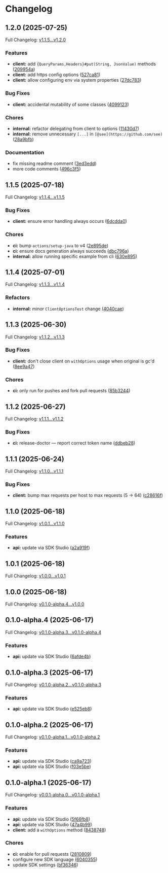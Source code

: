 # Changelog

## 1.2.0 (2025-07-25)

Full Changelog: [v1.1.5...v1.2.0](https://github.com/qanapi/qanapi-sdk-kotlin/compare/v1.1.5...v1.2.0)

### Features

* **client:** add `{QueryParams,Headers}#put(String, JsonValue)` methods ([209954a](https://github.com/qanapi/qanapi-sdk-kotlin/commit/209954afa595d2c103d3551e2dc84a7db3edb7f9))
* **client:** add https config options ([527ca81](https://github.com/qanapi/qanapi-sdk-kotlin/commit/527ca81d892d623ff57a51d9e50374a39b6ada52))
* **client:** allow configuring env via system properties ([27dc783](https://github.com/qanapi/qanapi-sdk-kotlin/commit/27dc783919123293fb20818f7df7e126eea5c8b6))


### Bug Fixes

* **client:** accidental mutability of some classes ([4099123](https://github.com/qanapi/qanapi-sdk-kotlin/commit/4099123ff4d5fd96937a77d5132623840b55db9c))


### Chores

* **internal:** refactor delegating from client to options ([11430d7](https://github.com/qanapi/qanapi-sdk-kotlin/commit/11430d79d157f96750a9d0daa9bde37e64befbcd))
* **internal:** remove unnecessary `[...]` in `[@see](https://github.com/see)` ([28a9bfb](https://github.com/qanapi/qanapi-sdk-kotlin/commit/28a9bfbbb68fdf118f887b3184075691c80219dc))


### Documentation

* fix missing readme comment ([3ed3edd](https://github.com/qanapi/qanapi-sdk-kotlin/commit/3ed3edd0d0d4fe200989802971e7a0f731d114d5))
* more code comments ([496c3f5](https://github.com/qanapi/qanapi-sdk-kotlin/commit/496c3f5aadbd0a1898cefeba884f93523ebb9923))

## 1.1.5 (2025-07-18)

Full Changelog: [v1.1.4...v1.1.5](https://github.com/qanapi/qanapi-sdk-kotlin/compare/v1.1.4...v1.1.5)

### Bug Fixes

* **client:** ensure error handling always occurs ([6dcdda0](https://github.com/qanapi/qanapi-sdk-kotlin/commit/6dcdda03356b98ab7ba7081d7a896d9bc1e6dfb3))


### Chores

* **ci:** bump `actions/setup-java` to v4 ([2e895de](https://github.com/qanapi/qanapi-sdk-kotlin/commit/2e895de7d5dbb02ce2a18b5b0f82cfbd20a11c65))
* **ci:** ensure docs generation always succeeds ([dbc796a](https://github.com/qanapi/qanapi-sdk-kotlin/commit/dbc796aed809f9a1d9ae34c7f5a8f64fb58a1645))
* **internal:** allow running specific example from cli ([630e895](https://github.com/qanapi/qanapi-sdk-kotlin/commit/630e895425b7ae49ae59f38a3f2b289e2d37621f))

## 1.1.4 (2025-07-01)

Full Changelog: [v1.1.3...v1.1.4](https://github.com/qanapi/qanapi-sdk-kotlin/compare/v1.1.3...v1.1.4)

### Refactors

* **internal:** minor `ClientOptionsTest` change ([4040cae](https://github.com/qanapi/qanapi-sdk-kotlin/commit/4040cae6c0b29fc9a8098c623947890c7b5ec854))

## 1.1.3 (2025-06-30)

Full Changelog: [v1.1.2...v1.1.3](https://github.com/qanapi/qanapi-sdk-kotlin/compare/v1.1.2...v1.1.3)

### Bug Fixes

* **client:** don't close client on `withOptions` usage when original is gc'd ([8ee9a47](https://github.com/qanapi/qanapi-sdk-kotlin/commit/8ee9a47757448043144a0d37e0f9faf2b5893f34))


### Chores

* **ci:** only run for pushes and fork pull requests ([85b3244](https://github.com/qanapi/qanapi-sdk-kotlin/commit/85b3244e35cc88849867c33bcf349b2159c3eec4))

## 1.1.2 (2025-06-27)

Full Changelog: [v1.1.1...v1.1.2](https://github.com/qanapi/qanapi-sdk-kotlin/compare/v1.1.1...v1.1.2)

### Bug Fixes

* **ci:** release-doctor — report correct token name ([ddbeb28](https://github.com/qanapi/qanapi-sdk-kotlin/commit/ddbeb282db00f3f06011baeb1bfe56e426e4c5bd))

## 1.1.1 (2025-06-24)

Full Changelog: [v1.1.0...v1.1.1](https://github.com/qanapi/qanapi-sdk-kotlin/compare/v1.1.0...v1.1.1)

### Bug Fixes

* **client:** bump max requests per host to max requests (5 -&gt; 64) ([c28616f](https://github.com/qanapi/qanapi-sdk-kotlin/commit/c28616f670c73248a917101d11670b09867bef12))

## 1.1.0 (2025-06-18)

Full Changelog: [v1.0.1...v1.1.0](https://github.com/qanapi/qanapi-sdk-kotlin/compare/v1.0.1...v1.1.0)

### Features

* **api:** update via SDK Studio ([a2a919f](https://github.com/qanapi/qanapi-sdk-kotlin/commit/a2a919fd69db67b8b7f0c0923d6fcf69c8eb2fb8))

## 1.0.1 (2025-06-18)

Full Changelog: [v1.0.0...v1.0.1](https://github.com/qanapi/qanapi-sdk-kotlin/compare/v1.0.0...v1.0.1)

## 1.0.0 (2025-06-18)

Full Changelog: [v0.1.0-alpha.4...v1.0.0](https://github.com/qanapi/qanapi-sdk-kotlin/compare/v0.1.0-alpha.4...v1.0.0)

## 0.1.0-alpha.4 (2025-06-17)

Full Changelog: [v0.1.0-alpha.3...v0.1.0-alpha.4](https://github.com/qanapi/qanapi-sdk-kotlin/compare/v0.1.0-alpha.3...v0.1.0-alpha.4)

### Features

* **api:** update via SDK Studio ([6afde4b](https://github.com/qanapi/qanapi-sdk-kotlin/commit/6afde4b55fc3c05ee498f43b434b8718393460d3))

## 0.1.0-alpha.3 (2025-06-17)

Full Changelog: [v0.1.0-alpha.2...v0.1.0-alpha.3](https://github.com/qanapi/qanapi-sdk-kotlin/compare/v0.1.0-alpha.2...v0.1.0-alpha.3)

### Features

* **api:** update via SDK Studio ([e525eb8](https://github.com/qanapi/qanapi-sdk-kotlin/commit/e525eb885f3978dba1b471bdaf15b58cb8dfb451))

## 0.1.0-alpha.2 (2025-06-17)

Full Changelog: [v0.1.0-alpha.1...v0.1.0-alpha.2](https://github.com/qanapi/qanapi-sdk-kotlin/compare/v0.1.0-alpha.1...v0.1.0-alpha.2)

### Features

* **api:** update via SDK Studio ([ca9a723](https://github.com/qanapi/qanapi-sdk-kotlin/commit/ca9a7234d0aabc3b374d20e7de6c58be4b3c25a2))
* **api:** update via SDK Studio ([f03e5be](https://github.com/qanapi/qanapi-sdk-kotlin/commit/f03e5bed5abca7fbe8e7c1ccc44cdd3690ae1d41))

## 0.1.0-alpha.1 (2025-06-17)

Full Changelog: [v0.0.1-alpha.0...v0.1.0-alpha.1](https://github.com/qanapi/qanapi-sdk-kotlin/compare/v0.0.1-alpha.0...v0.1.0-alpha.1)

### Features

* **api:** update via SDK Studio ([5f66fb8](https://github.com/qanapi/qanapi-sdk-kotlin/commit/5f66fb885715e6cf3b2a6155c5b361452380f390))
* **api:** update via SDK Studio ([47a4b99](https://github.com/qanapi/qanapi-sdk-kotlin/commit/47a4b99ea3035149fe5c9cc69c45d6412efca26d))
* **client:** add a `withOptions` method ([8438748](https://github.com/qanapi/qanapi-sdk-kotlin/commit/84387489668b31bb75f7e6c5bef69a49197d97c9))


### Chores

* **ci:** enable for pull requests ([2810809](https://github.com/qanapi/qanapi-sdk-kotlin/commit/2810809eb1d045400ad79f74386209c19da1b42b))
* configure new SDK language ([6040355](https://github.com/qanapi/qanapi-sdk-kotlin/commit/60403555ca19cb395bdbaff48218a71759bf5c12))
* update SDK settings ([bf36346](https://github.com/qanapi/qanapi-sdk-kotlin/commit/bf363461b4111d8bd2e090083e126a8d132e1c89))
